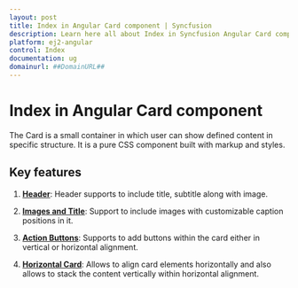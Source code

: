 ```yaml
---
layout: post
title: Index in Angular Card component | Syncfusion
description: Learn here all about Index in Syncfusion Angular Card component of Syncfusion Essential JS 2 and more.
platform: ej2-angular
control: Index 
documentation: ug
domainurl: ##DomainURL##
---
```


# Index in Angular Card component

The Card is a small container in which user can show defined content in specific structure. It
is a pure CSS component built with markup and styles.

## Key features

1. **[Header](./header-content/)**: Header supports to include title, subtitle along with image.

2. **[Images and Title](./card-image/)**: Support to include images with customizable caption positions in it.

3. **[Action Buttons](./action-buttons/)**: Supports to add buttons within the card either in vertical or horizontal alignment.

4. **[Horizontal Card](./horizontal/)**: Allows to align card elements horizontally and also allows to stack the content vertically within horizontal alignment.
